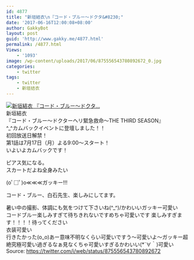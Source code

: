 ```yaml
---
id: 4877
title: "新垣結衣\n『コード・ブルー～ドクタ&#8230;"
date: '2017-06-16T12:00:08+08:00'
author: GakkyBot
layout: post
guid: 'http://www.gakky.me/4877.html'
permalink: /4877.html
Views:
    - '1093'
image: /wp-content/uploads/2017/06/875556543780892672_0.jpg
categories:
    - twitter
tags:
    - twitter
    - 新垣结衣
---
```


[![新垣結衣
『コード・ブルー～ドクタ...](http://www.yui-aragaki.org/wp-content/uploads/2017/06/875556543780892672_0.jpg)](http://www.yui-aragaki.org/wp-content/uploads/2017/06/875556543780892672_0.jpg)  
新垣結衣  
『コード・ブルー～ドクターヘリ緊急救命～THE THIRD SEASON』  
^\_^カムバックイベントに登壇しました！！  
初回放送日解禁！  
第1話は7月17日（月）よる9:00〜スタート！  
いよいよカムバックです！

ピアス気になる。  
スカートだよね全身みたい

(oﾟ□ﾟ)o≪≪≪ガッキー!!!

コード・ブルー、白石先生、楽しみにしてます。

暑い中の撮影、体調にも気をつけて下さいね(^\_^)/かわいいガッキー可愛い  
コードブルー楽しみすぎて待ちきれないですめちゃ可愛いです 楽しみすぎます！！！！待ってください  
衣装可愛い  
行きたかった(o\_o)あー意味不明なくらい可愛いですう〜可愛いよ〜ガッキー超絶究極可愛い過ぎるなぁ見なくちゃ可愛いすぎるかわいい(\*´∀｀)可愛い  
Source: <https://twitter.com/i/web/status/875556543780892672>
